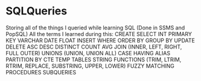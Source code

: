 # SQLQueries
Storing all of the things I queried while learning SQL (Done in SSMS and PopSQL)
All the terms I learned during this:
CREATE
SELECT
INT
PRIMARY KEY
VARCHAR
DATE
FLOAT
INSERT
WHERE
ORDER BY
GROUP BY
UPDATE
DELETE
ASC
DESC
DISTINCT
COUNT
AVG
JOIN (INNER, LEFT, RIGHT, FULL OUTER)
UNIONS (UNION, UNION ALL)
CASE
HAVING
ALIAS
PARTITION BY
CTE
TEMP TABLES
STRING FUNCTIONS (TRIM, LTRIM, RTRIM, REPLACE, SUBSTRING, UPPER, LOWER)
FUZZY MATCHING
PROCEDURES
SUBQUERIES
